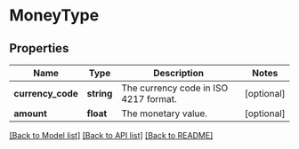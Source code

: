 # MoneyType

## Properties
Name | Type | Description | Notes
------------ | ------------- | ------------- | -------------
**currency_code** | **string** | The currency code in ISO 4217 format. | [optional] 
**amount** | **float** | The monetary value. | [optional] 

[[Back to Model list]](../../README.md#documentation-for-models) [[Back to API list]](../../README.md#documentation-for-api-endpoints) [[Back to README]](../../README.md)

